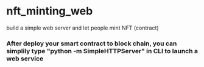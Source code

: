 # nft_minting_web
build a simple web server and let people mint NFT (contract)


### After deploy your smart contract to block chain, you can simplily type "python -m SimpleHTTPServer" in CLI to launch a web service 
